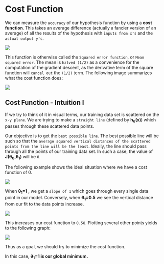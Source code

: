 Cost Function
=============

We can measure the `accuracy` of our hypothesis function by using a **cost function**. This takes an average difference (actually a fancier version of an average) of all the results of the hypothesis with `inputs from x's` and the `actual output y's`.

![](https://lh3.googleusercontent.com/OrnEzpo5mYzYehRr-K_Goc2t2vyz9yUro5-d2drtNk0grPhye6pSQNbJkFDdBdgqlhsgNqZjoCUc-Yj_ixUOWIvImHBFAVdq-TVO0zACMRfg8HB-U3qpGSx7-ZyOekGQEeb_hWU4nGo636hoemVSPFBgs14BxL_00u70b6i8-_Acxk642lxQg9MIj1iIn19C21hsS765o7H3ie2Mb1TMx1ETkUfjOmSOnY72ZaguPysKKZrvdgJBSru4Hn36I0X4mSzPGryNa_mMHdlAd_JBeO8xORw3YsEdpVfYjTEKiA8LFVto9V2LVDOlW_oaFq3JCo4KYbz6W6b8wtwYj_kVxiKG6DDiMS0oOmMUnSZ83o3g0nprzQ7UnzU9_C8cY28966VNuLf5u8q-pyqNcS9zgT5qjha9qI4Rw-ZB-V93i_j1kht6BEf0LTeUK_jd6LHqKhmOAhAzhAJBugXiJ6rrzUco7Q4ZvF5SsfN0AyH6pIOhzzKwOBauBQ8KYpVjaX99t54PPySU6pFG0-6Yjm6MKc_5wJiV4Ems7RPapCKo54_aE0Hios4AaSdWvWqEfJwhVLJ1FnPJk9VykkCfWELDFLett5L5qMnGYAY7bowi56K_vG_pqeKqosvvMxB5U7WNRV2C6mBgN3A9RDE81X9ZcFiS-6lt5rwN61kyvOIQXFmt1fmPBfov5XeKHcNr8g=w909-h137-no?authuser=0)

This function is otherwise called the `Squared error function`, or `Mean squared error`. The mean is `halved (1/2)` as a convenience for the computation of the gradient descent, as the derivative term of the square function will `cancel out` the `(1/2)` term. The following image summarizes what the cost function does:

![](https://d3c33hcgiwev3.cloudfront.net/imageAssetProxy.v1/R2YF5Lj3EeajLxLfjQiSjg_110c901f58043f995a35b31431935290_Screen-Shot-2016-12-02-at-5.23.31-PM.png?expiry=1598400000000&hmac=7tuT-Q_8Rn6n2wBFWV8HUgAsNXcgDPNW8S1x3ZMw2wY)

<h2> Cost Function - Intuition I </h2>


If we try to think of it in visual terms, our training data set is scattered on the `x-y plane`. We are trying to make a `straight line` (defined by <b>h<sub>θ</sub>(x)</b>) which passes through these scattered data points.

Our objective is to get the `best possible line`. The best possible line will be such so that the `average squared vertical distances of the scattered points from the line will be the least`. Ideally, the line should pass through all the points of our training data set. In such a case, the value of <b>J(θ<sub>0</sub>,θ<sub>1</sub>)</b> will be `0`. 


The following example shows the ideal situation where we have a cost function of 0.


![](https://d3c33hcgiwev3.cloudfront.net/imageAssetProxy.v1/_B8TJZtREea33w76dwnDIg_3e3d4433e32478f8df446d0b6da26c27_Screenshot-2016-10-26-00.57.56.png?expiry=1598486400000&hmac=-ORmmkzWwodfvPDgIvlqTmD2o4HVIAUf5QscwGV0_Kc)

When <b>θ<sub>1</sub>=1</b> , we get a `slope of 1` which goes through every single data point in our model. Conversely, when <b>θ<sub>1</sub>=0.5</b>  we see the vertical distance from our fit to the data points increase.

![](https://d3c33hcgiwev3.cloudfront.net/imageAssetProxy.v1/8guexptSEeanbxIMvDC87g_3d86874dfd37b8e3c53c9f6cfa94676c_Screenshot-2016-10-26-01.03.07.png?expiry=1598486400000&hmac=0iFeT0MM7hHUOjvJDgIJcTKnpd3jXs-cYAN0mMr3uUM)

This increases our cost function to `0.58`. Plotting several other points yields to the following graph:

![](https://d3c33hcgiwev3.cloudfront.net/imageAssetProxy.v1/fph0S5tTEeajtg5TyD0vYA_9b28bdfeb34b2d4914d0b64903735cf1_Screenshot-2016-10-26-01.09.05.png?expiry=1598486400000&hmac=FdJ4WuVjgGxpJbLoQejnIaZIVlbjvjMeKU73fcRLHoQ)

Thus as a goal, we should try to minimize the cost function. 


In this case, <b>θ<sub>1</sub>=1 is our global minimum.</b>



